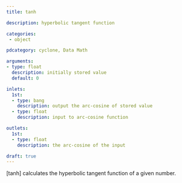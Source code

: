 ```yaml
---
title: tanh

description: hyperbolic tangent function

categories:
 - object

pdcategory: cyclone, Data Math

arguments:
- type: float
  description: initially stored value
  default: 0

inlets:
  1st:
  - type: bang
    description: output the arc-cosine of stored value
  - type: float
    description: input to arc-cosine function

outlets:
  1st:
  - type: float
    description: the arc-cosine of the input

draft: true
---
```


[tanh] calculates the hyperbolic tangent function of a given number.
